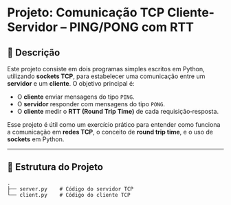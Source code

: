 # Projeto: Comunicação TCP Cliente-Servidor – PING/PONG com RTT

## 📌 Descrição

Este projeto consiste em dois programas simples escritos em Python, utilizando **sockets TCP**, para estabelecer uma comunicação entre um **servidor** e um **cliente**. O objetivo principal é:

- O **cliente** enviar mensagens do tipo `PING`.
- O **servidor** responder com mensagens do tipo `PONG`.
- O **cliente** medir o **RTT (Round Trip Time)** de cada requisição‑resposta.

Esse projeto é útil como um exercício prático para entender como funciona a comunicação em **redes TCP**, o conceito de **round trip time**, e o uso de **sockets** em Python.

---

## 📂 Estrutura do Projeto

```text
.
├── server.py    # Código do servidor TCP
└── client.py    # Código do cliente TCP
